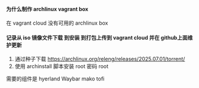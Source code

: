 #### 为什么制作 archlinux vagrant box
在 vagrant cloud 没有可用的 archlinux box

#### 记录从 iso 镜像文件下载 到安装 到打包上传到 vagrant cloud 并在 github上面维护更新

1. 通过种子下载 https://archlinux.org/releng/releases/2025.07.01/torrent/
2. 使用 archinstall 脚本安装  root 密码 root

需要的组件是 
hyerland
Waybar
mako
tofi

